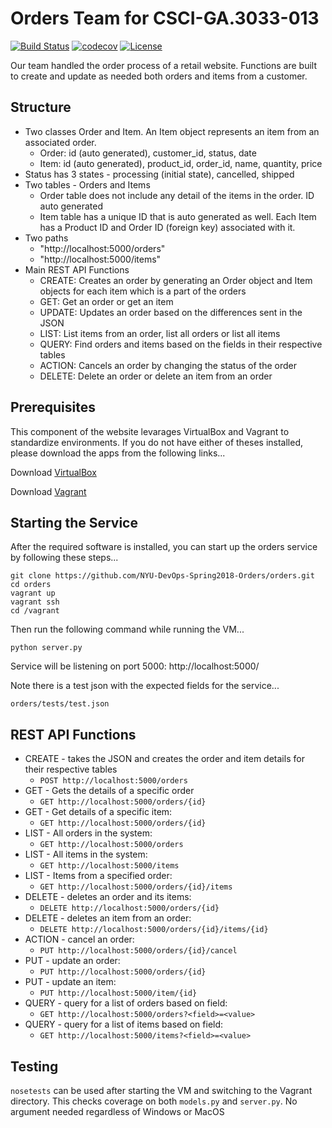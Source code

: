 # Orders Team for CSCI-GA.3033-013

[![Build Status](https://travis-ci.org/NYU-DevOps-Spring2018-Orders/orders.svg?branch=master)](https://travis-ci.org/NYU-DevOps-Spring2018-Orders/orders)
[![codecov](https://codecov.io/gh/NYU-DevOps-Spring2018-Orders/orders/branch/master/graph/badge.svg)](https://codecov.io/gh/NYU-DevOps-Spring2018-Orders/orders)
[![License](https://img.shields.io/badge/License-Apache%202.0-blue.svg)](https://opensource.org/licenses/Apache-2.0)

Our team handled the order process of a retail website.  Functions are built to create and update as needed both orders and items from a customer.


## Structure

-   Two classes Order and Item.  An Item object represents an item from an associated order. 
    - Order: id (auto generated), customer_id, status, date
    - Item: id (auto generated), product_id, order_id, name, quantity, price
-   Status has 3 states - processing (initial state), cancelled, shipped
-   Two tables - Orders and Items
    - Order table does not include any detail of the items in the order.  ID auto generated
    - Item table has a unique ID that is auto generated as well.  Each Item has a Product ID and Order ID (foreign key) associated with it.
-   Two paths
    - "http://localhost:5000/orders"
    - "http://localhost:5000/items"
-   Main REST API Functions
    - CREATE:  Creates an order by generating an Order object and Item objects for each item which is a part of the orders
    - GET:  Get an order or get an item
    - UPDATE:  Updates an order based on the differences sent in the JSON
    - LIST:  List items from an order, list all orders or list all items
    - QUERY:  Find orders and items based on the fields in their respective tables
    - ACTION:  Cancels an order by changing the status of the order
    - DELETE:  Delete an order or delete an item from an order

## Prerequisites

This component of the website levarages VirtualBox and Vagrant to standardize environments.  If you do not have either of theses installed, please download the apps from the following links...

Download [VirtualBox](https://www.virtualbox.org/)

Download [Vagrant](https://www.vagrantup.com/)


## Starting the Service

After the required software is installed, you can start up the orders service by following these steps...

    git clone https://github.com/NYU-DevOps-Spring2018-Orders/orders.git
    cd orders
    vagrant up
    vagrant ssh
    cd /vagrant
    
Then run the following command while running the VM...

    python server.py

Service will be listening on port 5000: http://localhost:5000/

Note there is a test json with the expected fields for the service...

    orders/tests/test.json

## REST API Functions

-  CREATE - takes the JSON and creates the order and item details for their respective tables 
   - `POST http://localhost:5000/orders` 
-  GET - Gets the details of a specific order 
   - `GET http://localhost:5000/orders/{id}`  
-  GET - Get details of a specific item: 
   - `GET http://localhost:5000/orders/{id}`
-  LIST - All orders in the system: 
   - `GET http://localhost:5000/orders`
-  LIST - All items in the system: 
   - `GET http://localhost:5000/items`
-  LIST - Items from a specified order: 
   - `GET http://localhost:5000/orders/{id}/items`
-  DELETE - deletes an order and its items: 
   - `DELETE http://localhost:5000/orders/{id}`
-  DELETE - deletes an item from an order: 
   - `DELETE http://localhost:5000/orders/{id}/items/{id}`
-  ACTION - cancel an order:
   - `PUT http://localhost:5000/orders/{id}/cancel`
-  PUT - update an order:
   - `PUT http://localhost:5000/orders/{id}`
-  PUT - update an item:
   - `PUT http://localhost:5000/item/{id}`
-  QUERY - query for a list of orders based on field:
   - `GET http://localhost:5000/orders?<field>=<value>`
-  QUERY - query for a list of items based on field:
   - `GET http://localhost:5000/items?<field>=<value>`


## Testing

`nosetests` can be used after starting the VM and switching to the Vagrant directory.  This checks coverage on both `models.py` and `server.py`.  No argument needed regardless of Windows or MacOS

